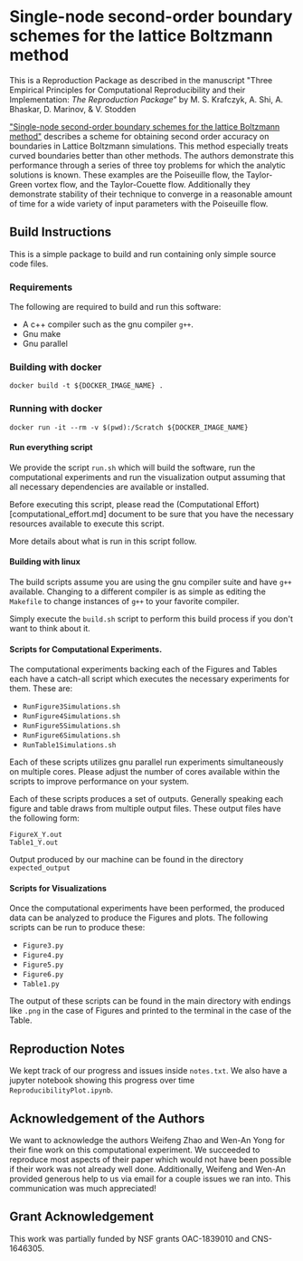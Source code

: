 # Single-node second-order boundary schemes for the lattice Boltzmann method

This is a Reproduction Package as described in the manuscript "Three Empirical
Principles for Computational Reproducibility and their Implementation:
*The Reproduction Package*” by M. S. Krafczyk, A. Shi, A. Bhaskar,
D. Marinov, & V. Stodden

["Single-node second-order boundary schemes for the lattice Boltzmann method"](https://dx.doi.org/10.1016/j.jcp.2016.10.049)
describes a scheme for obtaining second order
accuracy on boundaries in Lattice Boltzmann simulations. This method especially
treats curved boundaries better than other methods. The authors demonstrate
this performance through a series of three toy problems for which the analytic
solutions is known. These examples are the Poiseuille flow, the Taylor-Green
vortex flow, and the Taylor-Couette flow. Additionally they demonstrate
stability of their technique to converge in a reasonable amount of time for a
wide variety of input parameters with the Poiseuille flow.

## Build Instructions

This is a simple package to build and run containing only simple source code files.

### Requirements

The following are required to build and run this software:

* A c++ compiler such as the gnu compiler `g++`.
* Gnu make
* Gnu parallel

### Building with docker

    docker build -t ${DOCKER_IMAGE_NAME} .

### Running with docker

    docker run -it --rm -v $(pwd):/Scratch ${DOCKER_IMAGE_NAME}

#### Run everything script

We provide the script `run.sh` which will build the software, run the computational experiments and run the visualization output assuming that all necessary dependencies are available or installed.

Before executing this script, please read the (Computational Effort)[computational_effort.md] document to be sure that you have the necessary resources available to execute this script.

More details about what is run in this script follow.

#### Building with linux

The build scripts assume you are using the gnu compiler suite and have `g++` available. Changing to a different compiler is as simple as editing the `Makefile` to change instances of `g++` to your favorite compiler.

Simply execute the `build.sh` script to perform this build process if you don't want to think about it.

#### Scripts for Computational Experiments.

The computational experiments backing each of the Figures and Tables each have a catch-all script which executes the necessary experiments for them. These are:

* `RunFigure3Simulations.sh`
* `RunFigure4Simulations.sh`
* `RunFigure5Simulations.sh`
* `RunFigure6Simulations.sh`
* `RunTable1Simulations.sh`

Each of these scripts utilizes gnu parallel run experiments simultaneously on multiple cores. Please adjust the number of cores available within the scripts to improve performance on your system.

Each of these scripts produces a set of outputs. Generally speaking each figure and table draws from multiple output files. These output files have the following form:

    FigureX_Y.out
    Table1_Y.out

Output produced by our machine can be found in the directory `expected_output`

#### Scripts for Visualizations

Once the computational experiments have been performed, the produced data can be analyzed to produce the Figures and plots. The following scripts can be run to produce these:

* `Figure3.py`
* `Figure4.py`
* `Figure5.py`
* `Figure6.py`
* `Table1.py`

The output of these scripts can be found in the main directory with endings like `.png` in the case of Figures and printed to the terminal in the case of the Table.

## Reproduction Notes

We kept track of our progress and issues inside `notes.txt`. We also have a jupyter notebook showing this progress over time `ReproducibilityPlot.ipynb`.

## Acknowledgement of the Authors

We want to acknowledge the authors Weifeng Zhao and Wen-An Yong for their fine work on this computational experiment. We succeeded to reproduce most aspects of their paper which would not have been possible if their work was not already well done. Additionally, Weifeng and Wen-An provided generous help to us via email for a couple issues we ran into. This communication was much appreciated!

## Grant Acknowledgement

This work was partially funded by NSF grants OAC-1839010 and CNS-1646305.
